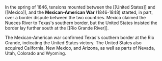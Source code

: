 In the spring of 1846, tensions mounted between the [[United States]] and [[Mexico]], and the **Mexican-American War** (1846-1848) started, in part, over a border dispute between the two countries. Mexico claimed the Nueces River to Texas's southern border, but the United States insisted the border lay further south at the [[Rio Grande River]].

The Mexican-American war confirmed Texas's southern border at the Rio Grande, indicating the United States victory. The United States also acquired California, New Mexico, and Arizona, as well as parts of Nevada, Utah, Colorado and Wyoming.